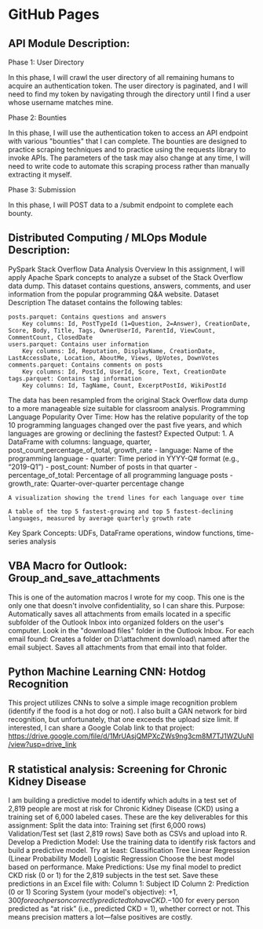 # GitHub Pages

## API Module Description: 
Phase 1: User Directory

In this phase, I will crawl the user directory of all remaining humans to acquire an authentication token. The user directory is paginated, and I will need to find my token by navigating through the directory until I find a user whose username matches mine.

Phase 2: Bounties

In this phase, I will use the authentication token to access an API endpoint with various "bounties" that I can complete. The bounties are designed to practice scraping techniques and to practice using the requests library to invoke APIs.  The parameters of the task may also change at any time, I will need to write code to automate this scraping process rather than manually extracting it myself.

Phase 3: Submission

In this phase, I will POST data to a /submit endpoint to complete each bounty.

## Distributed Computing / MLOps Module Description:
PySpark Stack Overflow Data Analysis Overview
In this assignment, I will apply Apache Spark concepts to analyze a subset of the Stack Overflow data dump. This dataset contains questions, answers, comments, and user information from the popular programming Q&A website.
Dataset Description
The dataset contains the following tables:

    posts.parquet: Contains questions and answers
        Key columns: Id, PostTypeId (1=Question, 2=Answer), CreationDate, Score, Body, Title, Tags, OwnerUserId, ParentId, ViewCount, CommentCount, ClosedDate
    users.parquet: Contains user information
        Key columns: Id, Reputation, DisplayName, CreationDate, LastAccessDate, Location, AboutMe, Views, UpVotes, DownVotes
    comments.parquet: Contains comments on posts
        Key columns: Id, PostId, UserId, Score, Text, CreationDate
    tags.parquet: Contains tag information
        Key columns: Id, TagName, Count, ExcerptPostId, WikiPostId

The data has been resampled from the original Stack Overflow data dump to a more manageable size suitable for classroom analysis.
Programming Language Popularity Over Time:
How has the relative popularity of the top 10 programming languages changed over the past five years, and which languages are growing or declining the fastest?
Expected Output: 1. A DataFrame with columns: language, quarter, post_count,percentage_of_total, growth_rate - language: Name of the programming language - quarter: Time period in YYYY-Q# format (e.g., “2019-Q1”) - post_count: Number of posts in that quarter - percentage_of_total: Percentage of all programming language posts - growth_rate: Quarter-over-quarter percentage change

    A visualization showing the trend lines for each language over time

    A table of the top 5 fastest-growing and top 5 fastest-declining languages, measured by average quarterly growth rate

Key Spark Concepts: UDFs, DataFrame operations, window functions, time-series analysis

## VBA Macro for Outlook: Group_and_save_attachments

This is one of the automation macros I wrote for my coop. This one is the only one that doesn't involve confidentiality, so I can share this.
Purpose:
Automatically saves all attachments from emails located in a specific subfolder of the Outlook Inbox into organized folders on the user's computer.
Look in the "download files" folder in the Outlook Inbox.
For each email found:
Creates a folder on D:\attachment download\ named after the email subject.
Saves all attachments from that email into that folder.

## Python Machine Learning CNN: Hotdog Recognition

This project utilizes CNNs to solve a simple image recognition problem (identify if the food is a hot dog or not). I also built a GAN network for bird recognition, but unfortunately, that one exceeds the upload size limit. If interested, I can share a Google Colab link to that project: https://drive.google.com/file/d/1MrUAsjQMPXcZWs9ng3cm8M7TJ1WZUuNl/view?usp=drive_link

## R statistical analysis: Screening for Chronic Kidney Disease

I am building a predictive model to identify which adults in a test set of 2,819 people are most at risk for Chronic Kidney Disease (CKD) using a training set of 6,000 labeled cases.
These are the key deliverables for this assignment:
Split the data into:
    Training set (first 6,000 rows)
    Validation/Test set (last 2,819 rows)
    Save both as CSVs and upload into R.
Develop a Prediction Model:
    Use the training data to identify risk factors and build a predictive model.
    Try at least:
        Classification Tree
        Linear Regression (Linear Probability Model)
        Logistic Regression
    Choose the best model based on performance.
Make Predictions:
    Use my final model to predict CKD risk (0 or 1) for the 2,819 subjects in the test set.
    Save these predictions in an Excel file with:
        Column 1: Subject ID
        Column 2: Prediction (0 or 1)
Scoring System (your model's objective):
    +$1,300 for each person correctly predicted to have CKD.
    −$100 for every person predicted as “at risk” (i.e., predicted CKD = 1), whether correct or not.
    This means precision matters a lot—false positives are costly.
